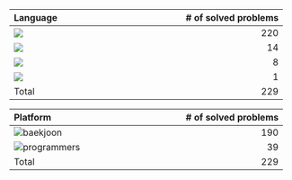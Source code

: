 
| <div style=width:290px>Language</div>  | # of solved problems |
|:---|---:|
|![](https://img.shields.io/badge/Javascript-F7DF1E?style=flat&logo=JavaScript&logoColor=white)|220|
|![](https://img.shields.io/badge/C++-00599C?style=flat&logo=cplusplus&logoColor=white)|14|
|![](https://img.shields.io/badge/Python-3776AB?style=flat&logo=python&logoColor=white)|8|
|![](https://img.shields.io/badge/C-A8B9CC?style=flat&logo=c&logoColor=white)|1|
|Total| 229|

| <div style=width:290px>Platform</div>  | # of solved problems |
|:---|---:|
|![baekjoon](https://github.com/luckylooky2/algorithm/assets/85822311/e3d22395-a1c3-4006-a99c-b21971b12460)|190|
|![programmers](https://github.com/luckylooky2/algorithm/assets/85822311/8756ee3f-d246-448f-a379-3d6462503a8e)|39|
|Total| 229|

